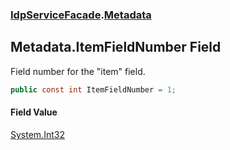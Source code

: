 ### [IdpServiceFacade](../index.md 'IdpServiceFacade').[Metadata](index.md 'IdpServiceFacade\.Metadata')

## Metadata\.ItemFieldNumber Field

Field number for the "item" field\.

```csharp
public const int ItemFieldNumber = 1;
```

#### Field Value
[System\.Int32](https://learn.microsoft.com/en-us/dotnet/api/system.int32 'System\.Int32')